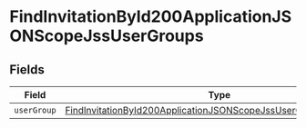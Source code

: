 # FindInvitationById200ApplicationJSONScopeJssUserGroups


## Fields

| Field                                                                                                                                                         | Type                                                                                                                                                          | Required                                                                                                                                                      | Description                                                                                                                                                   |
| ------------------------------------------------------------------------------------------------------------------------------------------------------------- | ------------------------------------------------------------------------------------------------------------------------------------------------------------- | ------------------------------------------------------------------------------------------------------------------------------------------------------------- | ------------------------------------------------------------------------------------------------------------------------------------------------------------- |
| `userGroup`                                                                                                                                                   | [FindInvitationById200ApplicationJSONScopeJssUserGroupsUserGroup](../../models/operations/findinvitationbyid200applicationjsonscopejssusergroupsusergroup.md) | :heavy_minus_sign:                                                                                                                                            | N/A                                                                                                                                                           |